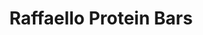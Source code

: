 ---
title: Raffaello Protein Bars
metadata:
  course: Treat
  servings: '8'
  title: Raffaello Protein Bars
ingredients:
- name: bananas
  amount: 2 medium
- name: vanilla protein powder
  amount: 50 g
- name: oats
  amount: 100 g
- name: dessicated coconut
  amount: 15 g
- name: water
  amount: some
- name: almond butter
  amount: 50 g
cookware:
- name: mixing bowl
- name: silicon mini loaf mould
steps:
- description: Preheat the oven to 180C then grab a mixing bowl and mash the bananas
    with the almond butter.
- description: Now mix the oats, dessicated coconut and vanilla protein powder until
    they're combined.
- description: Add some water if the mixture is too dry and thick.
- description: Spoon the mixture into 8 sections of a silicon mini loaf mould.
- description: Bake for 12 minutes, and leave to cool before storing (or eating) them.

---